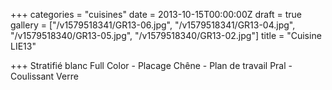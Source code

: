+++
categories = "cuisines"
date = 2013-10-15T00:00:00Z
draft = true
gallery = ["/v1579518341/GR13-06.jpg", "/v1579518341/GR13-04.jpg", "/v1579518340/GR13-05.jpg", "/v1579518340/GR13-02.jpg"]
title = "Cuisine LIE13"

+++
Stratifié blanc Full Color - Placage Chêne - Plan de travail Pral - Coulissant Verre
